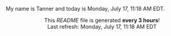 My name is Tanner and today is Monday, July 17, 11:18 AM EDT.

<p align="center">This <i>README</i> file is generated <b>every 3 hours</b>!</br>Last refresh: Monday, July 17, 11:18 AM EDT<br /></p>
